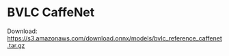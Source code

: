 # BVLC CaffeNet

Download: https://s3.amazonaws.com/download.onnx/models/bvlc_reference_caffenet.tar.gz

